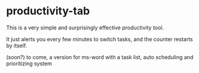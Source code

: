 # productivity-tab
This is a very simple and surprisingly effective productivity tool.  

It just alerts you every few minutes to switch tasks, and the counter restarts by itself.  

(soon?) to come, a version for ms-word with a task list, auto scheduling and prioritizing system
